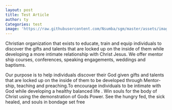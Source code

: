 ```yaml
---
layout: post
title: Test Article
author: ty
Categories: test
image: 'https://raw.githubusercontent.com/Nsumba/sgm/master/assets/images/logo1.png'
---
```

Christian organization that exists to educate, train and equip individuals to discover the gifts and talents that are locked up on the inside of them while developing a more intimate relationship with Christ Jesus. We offer mentor ship courses, conferences, speaking engagements, weddings and baptisms.

Our purpose is to help individuals discover their God given gifts and talents that are locked up on the inside of them to be developed through Mentor-ship, teaching and preaching.To encourage individuals to be intimate with God while developing a healthy balanced life . Win souls for the body of Christ using the demonstration of Gods Power. See the hungry fed, the sick healed, and souls in bondage set free
